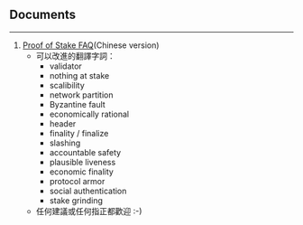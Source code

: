 ## Documents
___
1. [Proof of Stake FAQ](https://github.com/ethereum/wiki/wiki/Proof-of-Stake-FAQ)(Chinese version)
    * 可以改進的翻譯字詞：
        - validator
        - nothing at stake
        - scalibility
        - network partition
        - Byzantine fault
        - economically rational
        - header
        - finality / finalize
        - slashing
        - accountable safety
        - plausible liveness
        - economic finality
        - protocol armor
        - social authentication
        - stake grinding
    * 任何建議或任何指正都歡迎 :-)